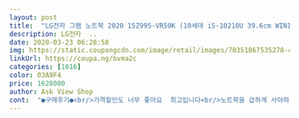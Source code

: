 ```yaml
---
layout: post 
title:  "LG전자 그램 노트북 2020 15Z995-VR50K (10세대 i5-10210U 39.6cm WIN10 UHD Graphics), WIN10 Home, SSD 256GB, 8GB" 
description: LG전자  ..
date: 2020-03-23 06:28:58 
img: https://static.coupangcdn.com/image/retail/images/70351867535278-c54eacb6-1bc7-437e-acf2-70f51429e4ca.jpg 
linkUrl: https://coupa.ng/bvma2c 
categories: [1016] 
color: 03A9F4 
price: 1628000 
author: Ask View Shop 
cont:  "●구매후기●<br/>가격할인도 너무 좋아요  최고입니다<br/>노트북을 급하게 사야하는데 삼성이온이냐 엘쥐그램이야 고민하던중 (마음은 이미 그램) 빨리받으려면 쿠팡이지 하고 들어왔다가 싼가격에 잘산것 같습니다ㅎㅎ너무 만족해요!!!!얼릉 내일 근무지 가지고 가고싶네용ㅎㅎㅎ<br/>로켓배송으로 그램도 빨리 안전하게 잘 받았습니다!<br/>사은품도 많고 오피스도 포함되어 있어 완전 만족합니다!<br/>삼성이냐 엘지냐 고민고민하다가 엘지 그램으로 선택!<br/>삼성이냐 엘지냐 고민고민하다가 엘지 그램으로 선택했는데 잘했네요<br/>아이들 온라인개학으로 노트북이 꼭 필요해서<br/>여러 후기글 보다가 가볍고 성능좋은 그램 기대기대했는데 직접 받아보고<br/>완전 만족합니다! 아이들도 저도 너무 잘 쓸것 같아요~<br/>이번이 기회인듯 합니다 강추합니다<br/>잠시 사용해보니 저의 선택이 탁월했네요~<br/>직접 받아보고 잠시 사용해보니 저의 선택이 탁월했네요~<br/>코로나로  인해  온라인 수업을  듣기위한 노트북이 꼭 필요해서<br/>후기글 보다가 가볍고 성능좋은 그램 기대기대했는데<br/>" 
---
```

